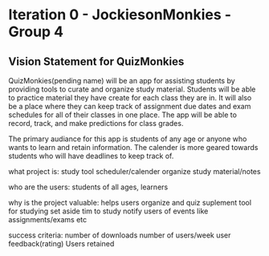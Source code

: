 # Iteration 0 - JockiesonMonkies - Group 4

## Vision Statement for QuizMonkies
QuizMonkies(pending name) will be an app for assisting students by providing tools to curate and organize study material. Students will be able to practice material they have create for each class they are in. It will also be a place where they can keep track of assignment due dates and exam schedules for all of their classes in one place. The app will be able to record, track, and make predictions for class grades. 

The primary audiance for this app is students of any age or anyone who wants to learn and retain information. The calender is more geared towards students who will have deadlines to keep track of.

what project is:
    study tool
    scheduler/calender
    organize study material/notes

who are the users:
    students of all ages, learners

why is the project valuable:
    helps users organize and quiz 
    suplement tool for studying
    set aside tim to study
    notify users of events like assignments/exams etc

success criteria:
    number of downloads
    number of users/week
    user feedback(rating)
    Users retained

